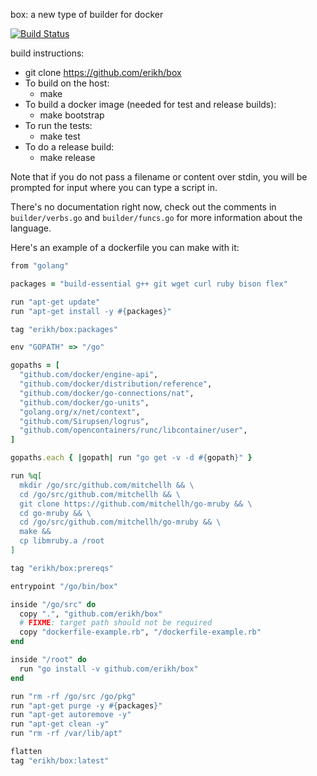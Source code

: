box: a new type of builder for docker

[![Build Status](https://travis-ci.org/erikh/box.svg?branch=master)](https://travis-ci.org/erikh/box)

build instructions:

* git clone https://github.com/erikh/box
* To build on the host:
  * make
* To build a docker image (needed for test and release builds):
  * make bootstrap
* To run the tests:
  * make test
* To do a release build:
  * make release

Note that if you do not pass a filename or content over stdin, you will be
prompted for input where you can type a script in.

There's no documentation right now, check out the comments in
`builder/verbs.go` and `builder/funcs.go` for more information about the
language.

Here's an example of a dockerfile you can make with it:

```ruby
from "golang"

packages = "build-essential g++ git wget curl ruby bison flex"

run "apt-get update"
run "apt-get install -y #{packages}"

tag "erikh/box:packages"

env "GOPATH" => "/go"

gopaths = [
  "github.com/docker/engine-api",
  "github.com/docker/distribution/reference",
  "github.com/docker/go-connections/nat",
  "github.com/docker/go-units",
  "golang.org/x/net/context",
  "github.com/Sirupsen/logrus",
  "github.com/opencontainers/runc/libcontainer/user",
]

gopaths.each { |gopath| run "go get -v -d #{gopath}" }

run %q[
  mkdir /go/src/github.com/mitchellh && \
  cd /go/src/github.com/mitchellh && \
  git clone https://github.com/mitchellh/go-mruby && \
  cd go-mruby && \
  cd /go/src/github.com/mitchellh/go-mruby && \
  make &&
  cp libmruby.a /root
]

tag "erikh/box:prereqs"

entrypoint "/go/bin/box"

inside "/go/src" do
  copy ".", "github.com/erikh/box"
  # FIXME: target path should not be required
  copy "dockerfile-example.rb", "/dockerfile-example.rb"
end

inside "/root" do
  run "go install -v github.com/erikh/box"
end

run "rm -rf /go/src /go/pkg"
run "apt-get purge -y #{packages}"
run "apt-get autoremove -y"
run "apt-get clean -y"
run "rm -rf /var/lib/apt"

flatten
tag "erikh/box:latest"
```
